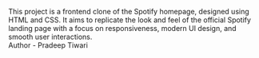 This project is a frontend clone of the Spotify homepage, designed using HTML and CSS. It aims to replicate the look and feel of the official Spotify landing page with a focus on responsiveness, modern UI design, and smooth user interactions.
<br>
Author - Pradeep Tiwari
